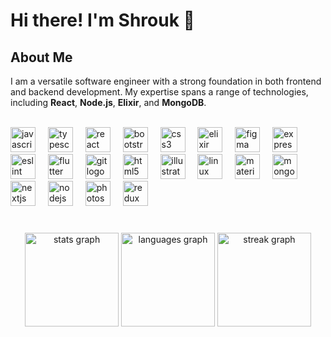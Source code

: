 # Hi there! I'm Shrouk 👋
<!--
**Shrouk-Abdullah/Shrouk-Abdullah** is a ✨ _special_ ✨ repository because its `README.md` (this file) appears on your GitHub profile.
https://profile-readme-generator.com/
Here are some ideas to get you started:

- 🔭 I’m currently working on ...
- 🌱 I’m currently learning ...
- 👯 I’m looking to collaborate on ...
- 🤔 I’m looking for help with ...
- 💬 Ask me about ...
- 📫 How to reach me: ...
- 😄 Pronouns: ...
- ⚡ Fun fact: ...
-->


###
## About Me
<p>
<p>
  I am a versatile software engineer with a strong foundation in both frontend and backend development. My expertise spans a range of technologies, including <strong>React</strong>, <strong>Node.js</strong>, <strong>Elixir</strong>, and <strong>MongoDB</strong>.
  <br><br>
<!--   On the frontend, I specialize in creating engaging and user-friendly interfaces using modern frameworks such as <strong>React</strong> and <strong>Vue.js</strong>. Simultaneously, my backend proficiency encompasses technologies like <strong>Node.js</strong> and <strong>Express.js</strong>, enabling me to architect scalable and efficient server-side systems.
  <br><br>
  I am well-versed in integrating third-party APIs, supporting both <strong>SOAP</strong> and <strong>REST</strong> paradigms. Whether working with monolithic or microservices architectures, I have hands-on experience in designing and optimizing APIs to meet the diverse needs of web applications.
  <br><br>
  My passion for software engineering extends beyond specific technologies, as I am dedicated to continuous learning and staying abreast of industry trends. I thrive in collaborative environments, contributing to cross-functional teams to deliver innovative and impactful software solutions. -->
</p>
<div align="center">
<!--   <a href="https://www.linkedin.com/in/shrouk-abdullah-797bb620a/" target="_blank" style="text-decoration: none !important;">
    <img src="https://raw.githubusercontent.com/maurodesouza/profile-readme-generator/master/src/assets/icons/social/linkedin/default.svg" width="52" height="40" alt="linkedin logo"  />
  </a>
  <a href="shroukabdullah537@gmail.com" target="_blank" style="text-decoration: none !important;">
    <img src="https://raw.githubusercontent.com/maurodesouza/profile-readme-generator/master/src/assets/icons/social/gmail/default.svg" width="52" height="40" alt="gmail logo"  />
  </a> -->
<!--   <img src="https://raw.githubusercontent.com/maurodesouza/profile-readme-generator/master/src/assets/icons/social/behance/default.svg" width="52" height="40" alt="behance logo"  /> -->
</div>

<div align="left">
  <img src="https://cdn.jsdelivr.net/gh/devicons/devicon/icons/javascript/javascript-original.svg" height="40" alt="javascript logo"  />
  <img width="12" />
  <img src="https://cdn.jsdelivr.net/gh/devicons/devicon/icons/typescript/typescript-original.svg" height="40" alt="typescript logo"  />
  <img width="12" />
  <img src="https://cdn.jsdelivr.net/gh/devicons/devicon/icons/react/react-original.svg" height="40" alt="react logo"  />
  <img width="12" />
  <img src="https://cdn.jsdelivr.net/gh/devicons/devicon/icons/bootstrap/bootstrap-original.svg" height="40" alt="bootstrap logo"  />
  <img width="12" />
  <img src="https://cdn.jsdelivr.net/gh/devicons/devicon/icons/css3/css3-original.svg" height="40" alt="css3 logo"  />
  <img width="12" />
  <img src="https://cdn.jsdelivr.net/gh/devicons/devicon/icons/elixir/elixir-original.svg" height="40" alt="elixir logo"  />
  <img width="12" />
  <img src="https://cdn.jsdelivr.net/gh/devicons/devicon/icons/figma/figma-original.svg" height="40" alt="figma logo"  />
  <img width="12" />
  <img src="https://cdn.jsdelivr.net/gh/devicons/devicon/icons/express/express-original.svg" height="40" alt="express logo"  />
  <img width="12" />
  <img src="https://cdn.jsdelivr.net/gh/devicons/devicon/icons/eslint/eslint-original.svg" height="40" alt="eslint logo"  />
  <img width="12" />
  <img src="https://cdn.jsdelivr.net/gh/devicons/devicon/icons/flutter/flutter-original.svg" height="40" alt="flutter logo"  />
  <img width="12" />
  <img src="https://cdn.jsdelivr.net/gh/devicons/devicon/icons/git/git-original.svg" height="40" alt="git logo"  />
  <img width="12" />
  <img src="https://cdn.jsdelivr.net/gh/devicons/devicon/icons/html5/html5-original.svg" height="40" alt="html5 logo"  />
  <img width="12" />
  <img src="https://cdn.jsdelivr.net/gh/devicons/devicon/icons/illustrator/illustrator-plain.svg" height="40" alt="illustrator logo"  />
  <img width="12" />
  <img src="https://cdn.jsdelivr.net/gh/devicons/devicon/icons/linux/linux-original.svg" height="40" alt="linux logo"  />
  <img width="12" />
  <img src="https://cdn.jsdelivr.net/gh/devicons/devicon/icons/materialui/materialui-original.svg" height="40" alt="materialui logo"  />
  <img width="12" />
  <img src="https://cdn.jsdelivr.net/gh/devicons/devicon/icons/mongodb/mongodb-original.svg" height="40" alt="mongodb logo"  />
  <img width="12" />
  <img src="https://cdn.jsdelivr.net/gh/devicons/devicon/icons/nextjs/nextjs-original.svg" height="40" alt="nextjs logo"  />
  <img width="12" />
  <img src="https://cdn.jsdelivr.net/gh/devicons/devicon/icons/nodejs/nodejs-original.svg" height="40" alt="nodejs logo"  />
  <img width="12" />
  <img src="https://cdn.jsdelivr.net/gh/devicons/devicon/icons/photoshop/photoshop-plain.svg" height="40" alt="photoshop logo"  />
  <img width="12" />
  <img src="https://cdn.jsdelivr.net/gh/devicons/devicon/icons/redux/redux-original.svg" height="40" alt="redux logo"  />
</div>
<br>

###
###

<!--   On the frontend, I specialize in creating engaging and user-friendly interfaces using modern frameworks such as <strong>React</strong> and <strong>Vue.js</strong>. Simultaneously, my backend proficiency encompasses technologies like <strong>Node.js</strong> and <strong>Express.js</strong>, enabling me to architect scalable and efficient server-side systems.
  <br><br>
  I am well-versed in integrating third-party APIs, supporting both <strong>SOAP</strong> and <strong>REST</strong> paradigms. Whether working with monolithic or microservices architectures, I have hands-on experience in designing and optimizing APIs to meet the diverse needs of web applications.
  <br><br>
  My passion for software engineering extends beyond specific technologies, as I am dedicated to continuous learning and staying abreast of industry trends. I thrive in collaborative environments, contributing to cross-functional teams to deliver innovative and impactful software solutions. -->
</p>

<!--   My database expertise includes working with <strong>MongoDB</strong> and exploring relational databases, and I am enthusiastic about mastering the intricacies of data management. I am also eager to delve into the world of API integration, aiming to create seamless connections between applications by implementing both <strong>RESTful</strong> and <strong>GraphQL</strong> APIs.
  <br><br>
  As a fresh backend developer, I am motivated to contribute to innovative projects, collaborate with experienced professionals, and absorb knowledge from the vibrant community of developers. I look forward to embracing challenges and growing as a valuable member of the software engineering field. -->
</p>

###

###

<div align="center">
  <img src="https://github-readme-stats.vercel.app/api?username=Shrouk-abdullah&hide_title=false&hide_rank=false&show_icons=true&include_all_commits=true&count_private=true&disable_animations=false&theme=dracula&locale=en&hide_border=false&order=1" height="150" alt="stats graph"  />
  <img src="https://github-readme-stats.vercel.app/api/top-langs?username=Shrouk-abdullah&locale=en&hide_title=false&layout=compact&card_width=320&langs_count=5&theme=dracula&hide_border=false&order=2" height="150" alt="languages graph"  />
  <img src="https://streak-stats.demolab.com?user=Shrouk-abdullah&locale=en&mode=daily&theme=dracula&hide_border=false&border_radius=5&order=3" height="150" alt="streak graph"  />
</div>

###

<div align="center">
<!--   <img src="https://github-read-medium-git-main.pahlevikun.vercel.app/latest?limit=4&username=shrouk-abdullah" alt="Layout with last medium posts"  /> -->
</div>

###
